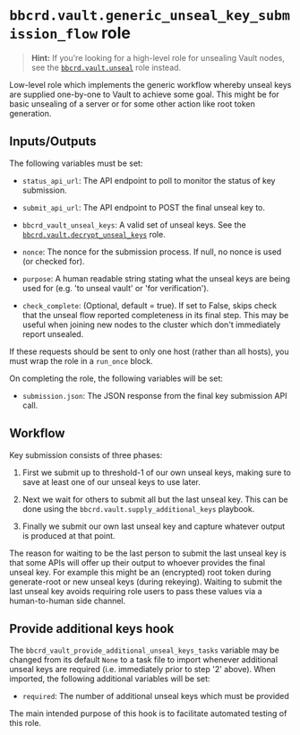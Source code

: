 `bbcrd.vault.generic_unseal_key_submission_flow` role
=====================================================

> **Hint:** If you're looking for a high-level role for unsealing Vault nodes,
> see the [`bbcrd.vault.unseal`](../unesal) role instead.

Low-level role which implements the generic workflow whereby unseal keys are
supplied one-by-one to Vault to achieve some goal. This might be for basic
unsealing of a server or for some other action like root token generation.


Inputs/Outputs
--------------

The following variables must be set:

* `status_api_url`: The API endpoint to poll to monitor the status of key
  submission.

* `submit_api_url`: The API endpoint to POST the final unseal key to.

* `bbcrd_vault_unseal_keys`: A valid set of unseal keys. See the
  [`bbcrd.vault.decrypt_unseal_keys`](../decrypt_unseal_keys) role.

* `nonce`: The nonce for the submission process. If null, no nonce is used
  (or checked for).

* `purpose`: A human readable string stating what the unseal keys are being
  used for (e.g. 'to unseal vault' or 'for verification').

* `check_complete`: (Optional, default = true). If set to False, skips check
  that the unseal flow reported completeness in its final step. This may be
  useful when joining new nodes to the cluster which don't immediately report
  unsealed.

If these requests should be sent to only one host (rather than all hosts),
you must wrap the role in a `run_once` block.

On completing the role, the following variables will be set:

* `submission.json`: The JSON response from the final key submission API call.


Workflow
--------

Key submission consists of three phases:

1. First we submit up to threshold-1 of our own unseal keys, making sure to
   save at least one of our unseal keys to use later.

2. Next we wait for others to submit all but the last unseal key.
   This can be done using the `bbcrd.vault.supply_additional_keys`
   playbook.

3. Finally we submit our own last unseal key and capture whatever output is
   produced at that point.

The reason for waiting to be the last person to submit the last unseal key is
that some APIs will offer up their output to whoever provides the final unseal
key. For example this might be an (encrypted) root token during generate-root
or new unseal keys (during rekeying). Waiting to submit the last unseal key
avoids requiring role users to pass these values via a human-to-human side
channel.


Provide additional keys hook
----------------------------

The `bbcrd_vault_provide_additional_unseal_keys_tasks` variable may be
changed from its default `None` to a task file to import whenever additional
unseal keys are required (i.e. immediately prior to step '2' above). When
imported, the following additional variables will be set:

* `required`: The number of additional unseal keys which must be provided

The main intended purpose of this hook is to facilitate automated testing of
this role.
